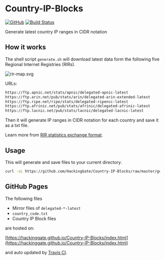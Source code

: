 # Country-IP-Blocks
[![GitHub](https://img.shields.io/github/license/HackingGate/Country-IP-Blocks.svg)](https://github.com/HackingGate/Country-IP-Blocks/raw/master/LICENSE)
[![Build Status](https://travis-ci.org/HackingGate/Country-IP-Blocks.svg?branch=master)](https://travis-ci.org/HackingGate/Country-IP-Blocks)

Generate latest country IP ranges in CIDR notation

## How it works

The shell script `generate.sh` will download latest data form the following five Regional Internet Registries (RIRs).

![rir-map.svg](https://www.iana.org/_img/2013.1/rir-map.svg)

URLs:

```sh
https://ftp.apnic.net/stats/apnic/delegated-apnic-latest
https://ftp.arin.net/pub/stats/arin/delegated-arin-extended-latest
https://ftp.ripe.net/ripe/stats/delegated-ripencc-latest
https://ftp.afrinic.net/pub/stats/afrinic/delegated-afrinic-latest
https://ftp.lacnic.net/pub/stats/lacnic/delegated-lacnic-latest
```

Then it will generate IP ranges in CIDR notation for each country and save it as a txt file. 

Learn more from [RIR statistics exchange format](https://www.apnic.net/about-apnic/corporate-documents/documents/resource-guidelines/rir-statistics-exchange-format/).

## Usage

This will generate and save files to your current directory.

```sh
curl -sL https://github.com/HackingGate/Country-IP-Blocks/raw/master/generate.sh | sh
```

## GitHub Pages

The following files

- Mirror files of `delegated-*-latest`
- `country_code.txt`
- Country IP Block files

are hosted on: 

[https://hackinggate.github.io/Country-IP-Blocks/index.html](https://hackinggate.github.io/Country-IP-Blocks/index.html)

and auto updated by [Travis CI](https://travis-ci.org).

